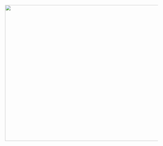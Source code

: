 <image src="https://www.laguiadelvaron.com/wp-content/uploads/2019/11/eltoniron.gif" width="1100" height="450">
 

